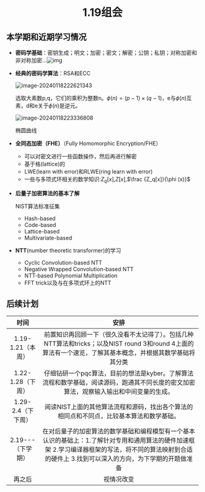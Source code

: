 <h1 style="text-align: center;">1.19组会</h1>

## 本学期和近期学习情况

- **密码学基础**：密钥生成；明文；加密；密文；解密；公钥；私钥；对称加密和非对称加密...![img](https://pic2.zhimg.com/v2-ad400f8d24c67bbb88c91e406c1ae8b9_r.jpg)

- **经典的密码学算法**：RSA和ECC

  ![image-20240118222621343](imgs/image-20240118222621343.png)

  选取大素数p,q，它们的乘积为整数n。$\phi (n)=(p-1)\times(q-1)$，e与$\phi (n)$互素，d和e关于$\phi (n)$是逆元。

  ![image-20240118223336808](imgs/image-20240118223336808.png)

  椭圆曲线

- **全同态加密（FHE）**（Fully Homomorphic Encryption/FHE）

  - 可以对密文进行一些函数操作，然后再进行解密
  - 基于格(lattice)的
  - LWE(learn with error)和RLWE(ring learn with error)
  - 一些与多项式环相关的数学知识:$Z_q[x]$,$Z[x]$,$\frac {Z_q[x]}{\phi (x)}$

- **后量子加密算法的基本了解**

  NIST算法标准征集

  - Hash-based
  - Code-based
  - Lattice-based
  - Multivariate-based

- **NTT**(number theoretic transformer)的学习
  - Cyclic Convolution-based NTT
  - Negative Wrapped Convolution-based NTT
  - NTT-based Polynomial Multiplication
  - FFT trick以及与在多项式环上的NTT

## **后续计划**



|        时间        |                             安排                             |
| :----------------: | :----------------------------------------------------------: |
| 1.19-1.21（本周）  | 前置知识再回顾一下（很久没看不太记得了）。包括几种NTT算法和tricks；以及NIST round 3和round 4上面的算法有一个速览，了解其基本概念，并根据其数学基础将其分类 |
| 1.22-1.28（下周）  | 仔细钻研一个pqc算法，目前的想法是kyber。了解算法流程和数学基础，阅读源码，跑通其不同长度的密文加密算法，观察输入输出和中间变量的生成。 |
| 1.29-2.4（下下周） | 阅读NIST上面的其他算法流程和源码，找出各个算法的相同点和不同点，比较基本算法和数学基础。 |
| 2.19---（下学期）  | 在对后量子的加密算法的数学基础和编程模型有一个基本认识的基础上：1.了解针对专用和通用算法的硬件加速框架 2.学习编译器框架的写法，将不同的算法映射到合适的硬件上 3.找到可以深入的方向，为下学期的开题做准备 |
|       再之后       |                          视情况改变                          |

